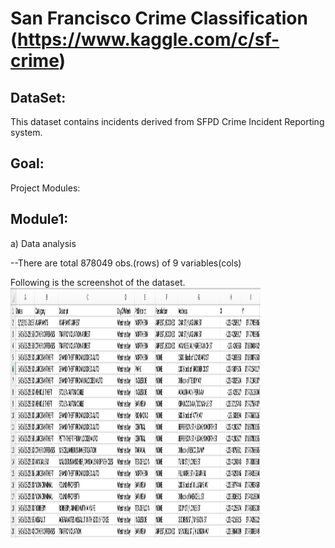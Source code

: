 San Francisco Crime Classification (https://www.kaggle.com/c/sf-crime)
==================================

DataSet:
---------
This dataset contains incidents derived from SFPD Crime Incident Reporting system. 

Goal:
------

Project Modules:

Module1:
--------------------------------------------
a) Data analysis

--There are total 878049 obs.(rows) of  9 variables(cols)</br>

Following is the screenshot of the dataset.
<img width="400" height="400" alt="data_screenshot" src="https://github.com/jaydeepchakraborty/kaggle_SFCrime/blob/master/img/DataScreenShot.png"/>

